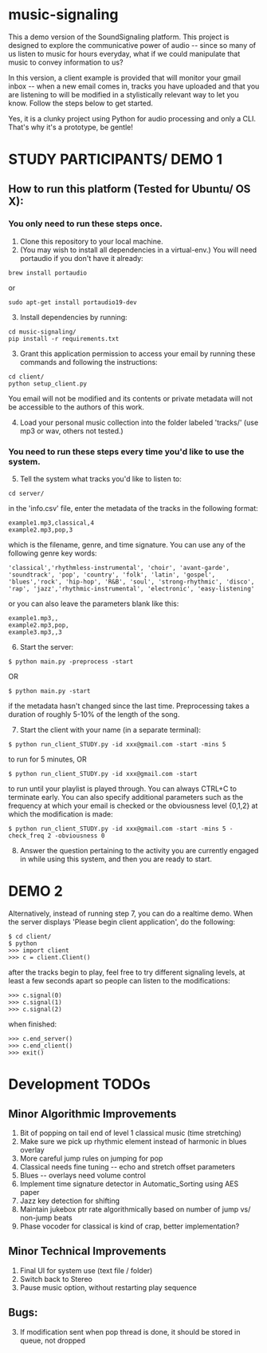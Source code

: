 # music-signaling
This a demo version of the SoundSignaling platform.  This project is designed to explore the communicative power of audio -- since so many of us listen to music for hours everyday, what if we could manipulate that music to convey information to us?

In this version, a client example is provided that will monitor your gmail inbox -- when a new email comes in, tracks you have uploaded and that you are listening to will be modified in a stylistically relevant way to let you know.  Follow the steps below to get started.

Yes, it is a clunky project using Python for audio processing and only a CLI.  That's why it's a prototype, be gentle!

# STUDY PARTICIPANTS/ DEMO 1

## How to run this platform (Tested for Ubuntu/ OS X):
### You only need to run these steps once.
1. Clone this repository to your local machine.
2. (You may wish to install all dependencies in a virtual-env.) You will need portaudio if you don't have it already:
```	
brew install portaudio	
```
or 

```
sudo apt-get install portaudio19-dev
```
    
3. Install dependencies by running: 

```
cd music-signaling/
pip install -r requirements.txt
```
	
3. Grant this application permission to access your email by running these commands and following the instructions: 

```
cd client/
python setup_client.py
```
You email will not be modified and its contents or private metadata will not be accessible to the authors of this work.  
	
4. Load your personal music collection into the folder labeled 'tracks/' (use mp3 or wav, others not tested.)

### You need to run these steps every time you'd like to use the system.

5. Tell the system what tracks you'd like to listen to:

```
cd server/
```

in the 'info.csv' file, enter the metadata of the tracks in the following format:

```
example1.mp3,classical,4
example2.mp3,pop,3
```
which is the filename, genre, and time signature. You can use any of the following genre key words:

```
'classical','rhythmless-instrumental', 'choir', 'avant-garde', 'soundtrack', 'pop', 'country', 'folk', 'latin', 'gospel', 
'blues','rock', 'hip-hop', 'R&B', 'soul', 'strong-rhythmic', 'disco', 'rap', 'jazz','rhythmic-instrumental', 'electronic', 'easy-listening'
```
or you can also leave the parameters blank like this:

```
example1.mp3,,
example2.mp3,pop,
example3.mp3,,3
```

6. Start the server: 

```
$ python main.py -preprocess -start
```
	
OR

```
$ python main.py -start
```
	
if the metadata hasn't changed since the last time. Preprocessing takes a duration of roughly 5-10% of the length of the song.
	
7. Start the client with your name (in a separate terminal):

```
$ python run_client_STUDY.py -id xxx@gmail.com -start -mins 5
```
	
to run for 5 minutes, OR

```
$ python run_client_STUDY.py -id xxx@gmail.com -start
```
	
to run until your playlist is played through. You can always CTRL+C to terminate early.  You can also specify additional parameters such as the frequency at which your email is checked or the obviousness level {0,1,2} at which the modification is made:

```
$ python run_client_STUDY.py -id xxx@gmail.com -start -mins 5 -check_freq 2 -obviousness 0
```
8. Answer the question pertaining to the activity you are currently engaged in while using this system, and then you are ready to start.


# DEMO 2

Alternatively, instead of running step 7, you can do a realtime demo. When the server displays 'Please begin client application', do the following:

```
$ cd client/
$ python
>>> import client
>>> c = client.Client()
```
after the tracks begin to play, feel free to try different signaling levels, at least a few seconds apart so people can listen to the modifications:

```
>>> c.signal(0)
>>> c.signal(1)
>>> c.signal(2)
```
when finished:
```
>>> c.end_server()
>>> c.end_client()
>>> exit()
```





# Development TODOs

## Minor Algorithmic Improvements
1. Bit of popping on tail end of level 1 classical music (time stretching)
2. Make sure we pick up rhythmic element instead of harmonic in blues overlay
3. More careful jump rules on jumping for pop
4. Classical needs fine tuning -- echo and stretch offset parameters
5. Blues -- overlays need volume control
6. Implement time signature detector in Automatic_Sorting using AES paper
7. Jazz key detection for shifting
8. Maintain jukebox ptr rate algorithmically based on number of jump vs/ non-jump beats
9. Phase vocoder for classical is kind of crap, better implementation?

## Minor Technical Improvements
1. Final UI for system use (text file / folder)
2. Switch back to Stereo
3. Pause music option, without restarting play sequence

## Bugs:
3. If modification sent when pop thread is done, it should be stored in queue, not dropped






